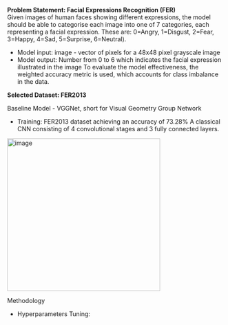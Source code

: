 **Problem Statement: Facial Expressions Recognition (FER)**   
Given images of human faces showing different expressions, the model should be able to categorise each image into one of 7 categories, each representing a facial expression. These are: 0=Angry, 1=Disgust, 2=Fear, 3=Happy, 4=Sad, 5=Surprise, 6=Neutral).
- Model input: image - vector of pixels for a 48x48 pixel grayscale image
- Model output: Number from 0 to 6 which indicates the facial expression illustrated in the image
To evaluate the model effectiveness, the weighted accuracy metric is used, which accounts for class imbalance in the data.

**Selected Dataset: FER2013**

Baseline Model - VGGNet, short for Visual Geometry Group Network
- Training: FER2013 dataset achieving an accuracy of 73.28% 
A classical CNN consisting of 4 convolutional stages and 3 fully connected layers.
<img width="355" alt="image" src="https://github.com/Masa-Tantawy/Facial-Expression-Recognition/assets/81775839/f3f1e6dd-0275-44ec-b365-c5cf1d6e3415">

Methodology
- Hyperparameters Tuning:

